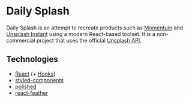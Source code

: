 # Daily Splash

Daily Splash is an attempt to recreate products such as [Momentum](https://momentumdash.com/) and [Unsplash Instant](https://instant.unsplash.com/) using a modern React-based toolset. It is a non-commercial project that uses the official [Unsplash API](https://unsplash.com/developers).

## Technologies

* [React](https://reactjs.org/) (+ [Hooks](https://reactjs.org/docs/hooks-intro.html))
* [styled-components](https://www.styled-components.com/)
* [polished](https://polished.js.org/)
* [react-feather](https://github.com/carmelopullara/react-feather)
